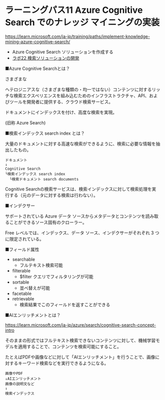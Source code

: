 # ラーニングパス11 Azure Cognitive Search でのナレッジ マイニングの実装

https://learn.microsoft.com/ja-jp/training/paths/implement-knowledge-mining-azure-cognitive-search/

- Azure Cognitive Search ソリューションを作成する
- [ラボ22 検索ソリューションの開発](lab22.md)

■Azure Cognitive Searchとは？

さまざまな

ヘテロジニアスな（さまざまな種類の・均一ではない）コンテンツに対するリッチな検索エクスペリエンスを組み込むためのインフラストラクチャ、API、およびツールを開発者に提供する、クラウド検索サービス。

ドキュメントにインデックスを付け、高度な検索を実現。

 (旧称 Azure Search)

■検索インデックス search index とは？

大量のドキュメントに対する高速な検索ができるように、検索に必要な情報を抽出したもの。

```
ドキュメント
↓
Cognitive Search
└検索インデックス search index
  └検索ドキュメント search documents
```

Cognitive Searchの検索サービスは、検索インデックスに対して検索処理を実行する（元のデータに対する検索は行わない）。

■インデクサー

サポートされている Azure データ ソースからメタデータとコンテンツを読み取ることができるソース固有のクローラー。

Free レベルでは、インデックス、データ ソース、インデクサーがそれぞれ 3 つに限定されている。

■フィールド属性

- searchable
  - フルテキスト検索可能
- filterable
  - $filter クエリでフィルタリングが可能
- sortable
  - 並べ替えが可能
- facetable
- retrievable
  - 検索結果でこのフィールドを返すことができる

■AIエンリッチメントとは？

https://learn.microsoft.com/ja-jp/azure/search/cognitive-search-concept-intro

そのままの形式ではフルテキスト検索できないコンテンツに対して、機械学習モデルを適用することで、コンテンツを検索可能にすること。

たとえばPDFや画像などに対して「AIエンリッチメント」を行うことで、画像に対するキーワード検索などを実行できるようになる。

```
画像やPDF
↓AIエンリッチメント
画像の説明文など
↓
検索インデックス
```
